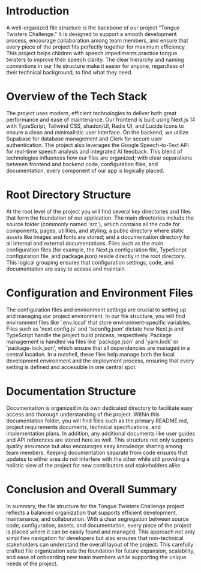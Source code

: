 # Introduction

A well-organized file structure is the backbone of our project "Tongue Twisters Challenge." It is designed to support a smooth development process, encourage collaboration among team members, and ensure that every piece of the project fits perfectly together for maximum efficiency. This project helps children with speech impediments practice tongue twisters to improve their speech clarity. The clear hierarchy and naming conventions in our file structure make it easier for anyone, regardless of their technical background, to find what they need.

# Overview of the Tech Stack

The project uses modern, efficient technologies to deliver both great performance and ease of maintenance. Our frontend is built using Next.js 14 with TypeScript, Tailwind CSS, shadcn/UI, Radix UI, and Lucide Icons to ensure a clean and minimalistic user interface. On the backend, we utilize Supabase for database management and Clerk for secure user authentication. The project also leverages the Google Speech-to-Text API for real-time speech analysis and integrated AI feedback. This blend of technologies influences how our files are organized; with clear separations between frontend and backend code, configuration files, and documentation, every component of our app is logically placed.

# Root Directory Structure

At the root level of the project you will find several key directories and files that form the foundation of our application. The main directories include the source folder (commonly named 'src'), which contains all the code for components, pages, utilities, and styling; a public directory where static assets like images and fonts are stored; and a documentation directory for all internal and external documentations. Files such as the main configuration files (for example, the Next.js configuration file, TypeScript configuration file, and package.json) reside directly in the root directory. This logical grouping ensures that configuration settings, code, and documentation are easy to access and maintain.

# Configuration and Environment Files

The configuration files and environment settings are crucial to setting up and managing our project environment. In our file structure, you will find environment files like '.env.local' that store environment-specific variables. Files such as 'next.config.js' and 'tsconfig.json' dictate how Next.js and TypeScript handle the project build process, respectively. Package management is handled via files like 'package.json' and 'yarn.lock' or 'package-lock.json', which ensure that all dependencies are managed in a central location. In a nutshell, these files help manage both the local development environment and the deployment process, ensuring that every setting is defined and accessible in one central spot.

# Documentation Structure

Documentation is organized in its own dedicated directory to facilitate easy access and thorough understanding of the project. Within this documentation folder, you will find files such as the primary README.md, project requirements documents, technical specifications, and implementation plans. In addition, any additional documents like user guides and API references are stored here as well. This structure not only supports quality assurance but also encourages easy knowledge sharing among team members. Keeping documentation separate from code ensures that updates to either area do not interfere with the other while still providing a holistic view of the project for new contributors and stakeholders alike.

# Conclusion and Overall Summary

In summary, the file structure for the Tongue Twisters Challenge project reflects a balanced organization that supports efficient development, maintenance, and collaboration. With a clear segregation between source code, configuration, assets, and documentation, every piece of the project is placed where it can be easily found and managed. This approach not only simplifies navigation for developers but also ensures that non-technical stakeholders can understand the overall layout of the project. This carefully crafted file organization sets the foundation for future expansion, scalability, and ease of onboarding new team members while supporting the unique needs of the project.